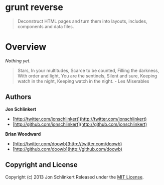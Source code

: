 # grunt reverse

> Deconstruct HTML pages and turn them into layouts, includes, components and data files.


# Overview

_Nothing yet_.

> Stars,
In your multitudes,
Scarce to be counted,
Filling the darkness,
With order and light,
You are the sentinels,
Silent and sure,
Keeping watch in the night,
Keeping watch in the night. - Les Miserables


## Authors

**Jon Schlinkert**

+ [http://twitter.com/jonschlinkert](http://twitter.com/jonschlinkert)
+ [http://github.com/jonschlinkert](http://github.com/jonschlinkert)

**Brian Woodward**

+ [http://twitter.com/doowb](http://twitter.com/doowb)
+ [http://github.com/doowb](http://github.com/doowb)


## Copyright and License
Copyright (c) 2013 Jon Schlinkert
Released under the [MIT License](LICENSE-MIT).